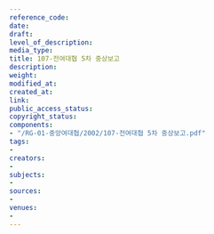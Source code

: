 ```yaml
---
reference_code: 
date: 
draft: 
level_of_description: 
media_type: 
title: 107-전여대협 5차 중상보고
description: 
weight: 
modified_at: 
created_at: 
link: 
public_access_status: 
copyright_status: 
components:
- "/RG-01-중앙여대협/2002/107-전여대협 5차 중상보고.pdf"
tags:
- 
creators:
- 
subjects:
- 
sources:
- 
venues:
- 
---
```


